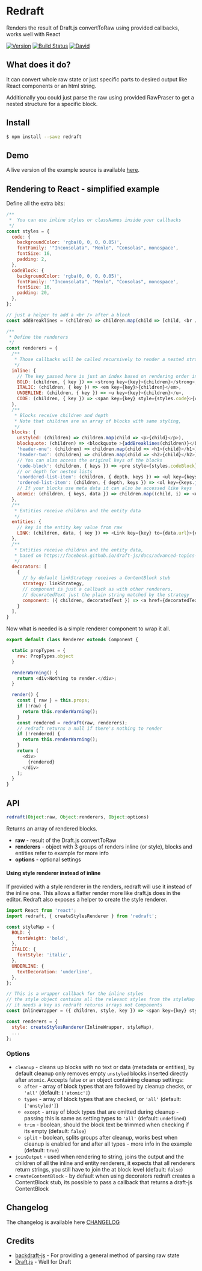 
# Redraft
Renders the result of Draft.js convertToRaw using provided callbacks, works well with React

[![Version](https://img.shields.io/npm/v/redraft.svg?style=flat-square)](https://www.npmjs.com/package/redraft)
[![Build Status](https://img.shields.io/travis/lokiuz/redraft/master.svg?style=flat-square)](https://travis-ci.org/lokiuz/redraft)
[![David](https://img.shields.io/david/lokiuz/redraft.svg?style=flat-square)](https://david-dm.org/lokiuz/redraft)

## What does it do?
It can convert whole raw state or just specific parts to desired output like React components or an html string.

Additionally you could just parse the raw using provided RawPraser to get a nested structure for a specific block.

## Install
``` sh
$ npm install --save redraft
```
## Demo
A live version of the example source is available [here](http://lokiuz.github.io/redraft/).

## Rendering to React - simplified example
Define all the extra bits:
``` js
/**
 *  You can use inline styles or classNames inside your callbacks
 */
const styles = {
  code: {
    backgroundColor: 'rgba(0, 0, 0, 0.05)',
    fontFamily: '"Inconsolata", "Menlo", "Consolas", monospace',
    fontSize: 16,
    padding: 2,
  },
  codeBlock: {
    backgroundColor: 'rgba(0, 0, 0, 0.05)',
    fontFamily: '"Inconsolata", "Menlo", "Consolas", monospace',
    fontSize: 16,
    padding: 20,
  },
};

// just a helper to add a <br /> after a block
const addBreaklines = (children) => children.map(child => [child, <br />]);

/**
 * Define the renderers
 */
const renderers = {
  /**
   * Those callbacks will be called recursively to render a nested structure
   */
  inline: {
    // The key passed here is just an index based on rendering order inside a block
    BOLD: (children, { key }) => <strong key={key}>{children}</strong>,
    ITALIC: (children, { key }) => <em key={key}>{children}</em>,
    UNDERLINE: (children, { key }) => <u key={key}>{children}</u>,
    CODE: (children, { key }) => <span key={key} style={styles.code}>{children}</span>,
  },
  /**
   * Blocks receive children and depth
   * Note that children are an array of blocks with same styling,
   */
  blocks: {
    unstyled: (children) => children.map(child => <p>{child}</p>),
    blockquote: (children) => <blockquote >{addBreaklines(children)}</blockquote>,
    'header-one': (children) => children.map(child => <h1>{child}</h1>),
    'header-two': (children) => children.map(child => <h2>{child}</h2>),
    // You can also access the original keys of the blocks
    'code-block': (children, { keys }) => <pre style={styles.codeBlock} key={keys[0]} >{addBreaklines(children)}</pre>,
    // or depth for nested lists
    'unordered-list-item': (children, { depth, keys }) => <ul key={keys[keys.length - 1]} class={`ul-level-${depth}`}>{children.map(child => <li>{child}</li>)}</ul>,
    'ordered-list-item': (children, { depth, keys }) => <ol key={keys.join('|')} class={`ol-level-${depth}`}>{children.map((child, index)=> <li key={keys[index]}>{child}</li>)}</ol>,
    // If your blocks use meta data it can also be accessed like keys
    atomic: (children, { keys, data }) => children.map((child, i) => <Atomic key={keys[i] {...data[i]} />),
  },
  /**
   * Entities receive children and the entity data
   */
  entities: {
    // key is the entity key value from raw
    LINK: (children, data, { key }) => <Link key={key} to={data.url}>{children}/>,
  },
  /**
   * Entities receive children and the entity data,
   * based on https://facebook.github.io/draft-js/docs/advanced-topics-decorators.html
   */
  decorators: [
    {
      // by default linkStrategy receives a ContentBlock stub
      strategy: linkStrategy,
      // component is just a callback as with other renderers,
      // decoratedText just the plain string matched by the strategy
      component: ({ children, decoratedText }) => <a href={decoratedText}>{children}/>,
    }
  ],
}

```

Now what is needed is a simple renderer component to wrap it all.
```js
export default class Renderer extends Component {

  static propTypes = {
    raw: PropTypes.object
  }

  renderWarning() {
    return <div>Nothing to render.</div>;
  }

  render() {
    const { raw } = this.props;
    if (!raw) {
      return this.renderWarning();
    }
    const rendered = redraft(raw, renderers);
    // redraft returns a null if there's nothing to render
    if (!rendered) {
      return this.renderWarning();
    }
    return (
      <div>
        {rendered}
      </div>
    );
  }
}
```

## API
```js
redraft(Object:raw, Object:renderers, Object:options)
```
Returns an array of rendered blocks.
- **raw** - result of the Draft.js convertToRaw
- **renderers** - object with 3 groups of renders inline (or style), blocks and entities refer to example for more info
- **options** - optional settings

#### Using style renderer instead of inline
If provided with a style renderer in the renders, redraft will use it instead of the inline one. This allows a flatter render more like draft.js does in the editor. Redraft also exposes a helper to create the style renderer.
```js
import React from 'react';
import redraft, { createStylesRenderer } from 'redraft';

const styleMap = {
  BOLD: {
    fontWeight: 'bold',
  },
  ITALIC: {
    fontStyle: 'italic',
  },
  UNDERLINE: {
    textDecoration: 'underline',
  },
};

// This is a wrapper callback for the inline styles
// the style object contains all the relevant styles from the styleMap
// it needs a key as redraft returns arrays not Components
const InlineWrapper = ({ children, style, key }) => <span key={key} style={style}>{children}</span>

const renderers = {
  style: createStylesRenderer(InlineWrapper, styleMap),
  ...
};
```

### Options
- `cleanup` - cleans up blocks with no text or data (metadata or entities), by default cleanup only removes empty `unstyled` blocks inserted directly after `atomic`. Accepts false or an object containing cleanup settings:
  - `after` - array of block types that are followed by cleanup checks, or `'all'` (default: `['atomic']`)
  - `types` - array of block types that are checked, or `'all'` (default: `['unstyled']`)
  - `except` - array of block types that are omitted during cleanup - passing this is same as setting types to `'all'` (default: `undefined`)
  - `trim` - boolean, should the block text be trimmed when checking if its empty (default: `false`)
  - `split` - boolean, splits groups after cleanup, works best when cleanup is enabled for and after all types - more info in the example (default: `true`)
- `joinOutput` - used when rendering to string, joins the output and the children of all the inline and entity renderers, it expects that all renderers return strings, you still have to join the at block level (default: `false`)
- `createContentBlock` - by default when using decorators redraft creates a ContentBlock stub, its possible to pass a callback that returns a draft-js ContentBlock

## Changelog
The changelog is available here [CHANGELOG](CHANGELOG.md)

## Credits
- [backdraft-js](https://github.com/evanc/backdraft-js) - For providing a general method of parsing raw state
- [Draft.js](https://facebook.github.io/draft-js) - Well for Draft
